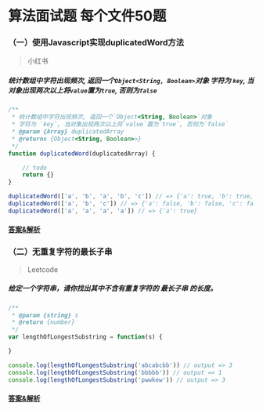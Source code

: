 # 算法面试题 每个文件50题

### （一）使用Javascript实现duplicatedWord方法
> 小红书
##### 统计数组中字符出现频次, 返回一个`Object<String, Boolean>`对象 字符为 `key`, 当对象出现两次以上将`value`置为`true`, 否则为`false`

```javascript
/**
 * 统计数组中字符出现频次, 返回一个`Object<String, Boolean>`对象
 * 字符为 `key`, 当对象出现两次以上将`value`置为`true`, 否则为`false`
 * @param {Array} duplicatedArray
 * @returns {Object<String, Boolean>>}
 */
function duplicatedWord(duplicatedArray) {

    // todo
    return {}
}

duplicatedWord(['a', 'b', 'a', 'b', 'c']) // => {'a': true, 'b': true, 'c': false}
duplicatedWord(['a', 'b', 'c']) // => {'a': false, 'b': false, 'c': false}
duplicatedWord(['a', 'a', 'a', 'a']) // => {'a': true}
```

#### [答案&解析](https://github.com/QMcoder/QM-FE-Interview/issues/1)

### （二）无重复字符的最长子串
> Leetcode
##### 给定一个字符串，请你找出其中不含有重复字符的 最长子串 的长度。

```javascript
/**
 * @param {string} s
 * @return {number}
 */
var lengthOfLongestSubstring = function(s) {

}

console.log(lengthOfLongestSubstring('abcabcbb')) // output => 3
console.log(lengthOfLongestSubstring('bbbbb')) // output => 1
console.log(lengthOfLongestSubstring('pwwkew')) // output => 3
```

#### [答案&解析](https://github.com/QMcoder/QM-FE-Interview/issues/4)